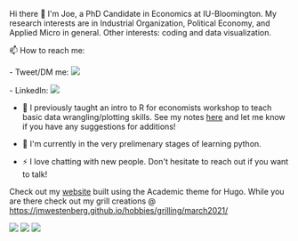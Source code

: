 Hi there 👋
I'm Joe, a PhD Candidate in Economics at IU-Bloomington. My research interests are in Industrial Organization, Political Economy, and Applied Micro in general. Other interests: coding and data visualization.

📫 How to reach me: 

<p align="left">
-	Tweet/DM me:
	<a href="https://twitter.com/jmwestenberg"><img src="https://img.shields.io/twitter/url?style=social&url=https%3A%2F%2Ftwitter.com%2Fjmwestenberg"></a>
</p>
-	LinkedIn: 	<a href="https://www.linkedin.com/in/westenbergj"><img src="https://img.shields.io/badge/LinkedIn--_.svg?style=social&logo=linkedin"></a>

- 🤔 I previously taught an intro to R for economists workshop to teach basic data wrangling/plotting skills. See my notes [here](https://jmwestenberg.github.io/courses/rcourse/) and let me know if you have any suggestions for additions!

- 🌱 I'm currently in the very prelimenary stages of learning python.

- ⚡ I love chatting with new people. Don't hesitate to reach out if you want to talk!


Check out my [website](https://jmwestenberg.github.io) built using the Academic theme for Hugo. While you are there check out my grill creations @ <https://jmwestenberg.github.io/hobbies/grilling/march2021/>

<p align="left">
	<a href="https://github.com/jmwestenberg"><img src="https://img.shields.io/github/followers/jmwestenberg?color=red&logoColor=red&style=social"></a>
	<a href="https://twitter.com/jmwestenberg"><img src="https://img.shields.io/twitter/follow/jmwestenberg?label=Twitter&style=social"></a>
	<a href="https://www.linkedin.com/in/westenbergj"><img src="https://img.shields.io/badge/LinkedIn--_.svg?style=social&logo=linkedin"></a>
</p>

<!--
**jmwestenberg/jmwestenberg** is a ✨ _special_ ✨ repository because its `README.md` (this file) appears on your GitHub profile.

Here are some ideas to get you started:

- 🔭 I’m currently working on ...
- 🌱 I’m currently learning ...
- 👯 I’m looking to collaborate on ...
- 🤔 I’m looking for help with ...
- 💬 Ask me about ...
- 📫 How to reach me: ...
- 😄 Pronouns: ...
- ⚡ Fun fact: ...
-->
